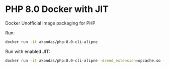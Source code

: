 # PHP 8.0 Docker with JIT

Docker Unofficial Image packaging for PHP 

Run:
```bash
docker run -it akondas/php:8.0-cli-alipne
```

Run with enabled JIT:
```bash
docker run -it akondas/php:8.0-cli-alipne -dzend_extension=opcache.so -dopcache.enable_cli=1 -dopcache.jit_buffer_size=500000000 -dopcache.jit=1235
```
